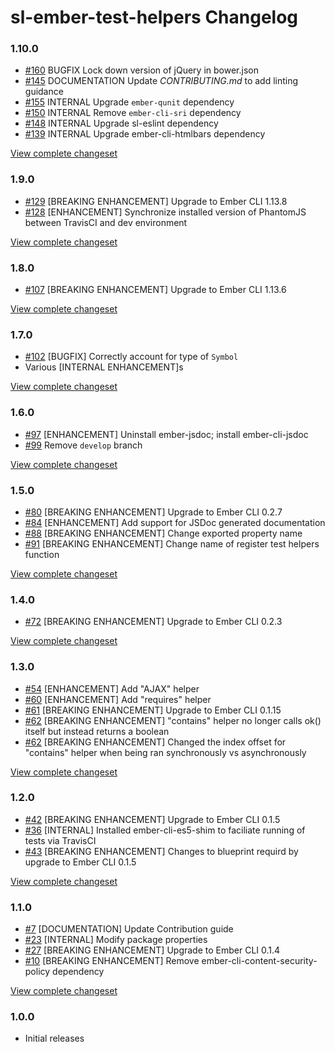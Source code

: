 # sl-ember-test-helpers Changelog

### 1.10.0

* [#160](https://github.com/softlayer/sl-ember-test-helpers/pull/160) BUGFIX Lock down version of jQuery in bower.json
* [#145](https://github.com/softlayer/sl-ember-test-helpers/pull/146) DOCUMENTATION Update *CONTRIBUTING.md* to add linting guidance
* [#155](https://github.com/softlayer/sl-ember-test-helpers/pull/155) INTERNAL Upgrade `ember-qunit` dependency
* [#150](https://github.com/softlayer/sl-ember-test-helpers/issues/150) INTERNAL Remove `ember-cli-sri` dependency
* [#148](https://github.com/softlayer/sl-ember-test-helpers/issues/148) INTERNAL Upgrade sl-eslint dependency
* [#139](https://github.com/softlayer/sl-ember-test-helpers/pull/139) INTERNAL Upgrade ember-cli-htmlbars dependency

[View complete changeset](https://github.com/softlayer/sl-ember-test-helpers/compare/v1.9.0...v1.10.0)

### 1.9.0

* [#129](https://github.com/softlayer/sl-ember-test-helpers/issues/129) [BREAKING ENHANCEMENT] Upgrade to Ember CLI 1.13.8
* [#128](https://github.com/softlayer/sl-ember-test-helpers/issues/128) [ENHANCEMENT] Synchronize installed version of PhantomJS between TravisCI and dev environment

[View complete changeset](https://github.com/softlayer/sl-ember-test-helpers/compare/v1.8.0...v1.9.0)

### 1.8.0

* [#107](https://github.com/softlayer/sl-ember-test-helpers/issues/107) [BREAKING ENHANCEMENT] Upgrade to Ember CLI 1.13.6

[View complete changeset](https://github.com/softlayer/sl-ember-test-helpers/compare/v1.7.0...v1.8.0)

### 1.7.0

* [#102](https://github.com/softlayer/sl-ember-test-helpers/issues/102) [BUGFIX] Correctly account for type of `Symbol`
* Various [INTERNAL ENHANCEMENT]s

[View complete changeset](https://github.com/softlayer/sl-ember-test-helpers/compare/v1.6.0...v1.7.0)

### 1.6.0

* [#97](https://github.com/softlayer/sl-ember-test-helpers/pull/97) [ENHANCEMENT] Uninstall ember-jsdoc; install ember-cli-jsdoc
* [#99](https://github.com/softlayer/sl-ember-test-helpers/pull/99) Remove `develop` branch

[View complete changeset](https://github.com/softlayer/sl-ember-test-helpers/compare/v1.5.0...v1.6.0)

### 1.5.0

* [#80](https://github.com/softlayer/sl-ember-test-helpers/pull/80) [BREAKING ENHANCEMENT] Upgrade to Ember CLI 0.2.7
* [#84](https://github.com/softlayer/sl-ember-test-helpers/pull/84) [ENHANCEMENT] Add support for JSDoc generated documentation
* [#88](https://github.com/softlayer/sl-ember-test-helpers/pull/88) [BREAKING ENHANCEMENT] Change exported property name
* [#91](https://github.com/softlayer/sl-ember-test-helpers/pull/91) [BREAKING ENHANCEMENT] Change name of register test helpers function

[View complete changeset](https://github.com/softlayer/sl-ember-test-helpers/compare/v1.4.0...v1.5.0)

### 1.4.0

* [#72](https://github.com/softlayer/sl-ember-test-helpers/pull/72) [BREAKING ENHANCEMENT] Upgrade to Ember CLI 0.2.3

[View complete changeset](https://github.com/softlayer/sl-ember-test-helpers/compare/v1.3.0...v1.4.0)

### 1.3.0

* [#54](https://github.com/softlayer/sl-ember-test-helpers/pull/54) [ENHANCEMENT] Add "AJAX" helper
* [#60](https://github.com/softlayer/sl-ember-test-helpers/pull/60) [ENHANCEMENT] Add "requires" helper
* [#61](https://github.com/softlayer/sl-ember-test-helpers/pull/61) [BREAKING ENHANCEMENT] Upgrade to Ember CLI 0.1.15
* [#62](https://github.com/softlayer/sl-ember-test-helpers/pull/62) [BREAKING ENHANCEMENT] "contains" helper no longer calls ok() itself but instead returns a boolean
* [#62](https://github.com/softlayer/sl-ember-test-helpers/pull/62) [BREAKING ENHANCEMENT] Changed the index offset for "contains" helper when being ran synchronously vs asynchronously

[View complete changeset](https://github.com/softlayer/sl-ember-test-helpers/compare/v1.2.0...v1.3.0)

### 1.2.0

* [#42](https://github.com/softlayer/sl-ember-test-helpers/pull/42) [BREAKING ENHANCEMENT] Upgrade to Ember CLI 0.1.5
* [#36](https://github.com/softlayer/sl-ember-test-helpers/pull/36) [INTERNAL] Installed ember-cli-es5-shim to faciliate running of tests via TravisCI
* [#43](https://github.com/softlayer/sl-ember-test-helpers/pull/43) [BREAKING ENHANCEMENT] Changes to blueprint requird by upgrade to Ember CLI 0.1.5

[View complete changeset](https://github.com/softlayer/sl-ember-test-helpers/compare/v1.1.0...v1.2.0)

### 1.1.0

* [#7](https://github.com/softlayer/sl-ember-test-helpers/pull/7) [DOCUMENTATION] Update Contribution guide
* [#23](https://github.com/softlayer/sl-ember-test-helpers/pull/23) [INTERNAL] Modify package properties
* [#27](https://github.com/softlayer/sl-ember-test-helpers/pull/27) [BREAKING ENHANCEMENT] Upgrade to Ember CLI 0.1.4
* [#10](https://github.com/softlayer/sl-ember-test-helpers/issues/10) [BREAKING ENHANCEMENT] Remove ember-cli-content-security-policy dependency

[View complete changeset](https://github.com/softlayer/sl-ember-test-helpers/compare/v1.0.0...v1.1.0)

### 1.0.0

* Initial releases
